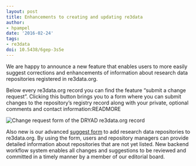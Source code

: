 ```yaml
---
layout: post
title: Enhancements to creating and updating re3data
author: 
- hpampel
date: '2016-02-24'
tags:
- re3data
doi: 10.5438/6gep-3s5e
---
```

We are happy to announce a new feature that enables users to more easily suggest corrections and enhancements of information about research data repositories registered in re3data.org.

Below every re3data.org record you can find the feature “submit a change request”. Clicking this button brings you to a form where you can submit changes to the repository’s registry record along with your private, optional comments and contact information:READMORE

![Change request form of the DRYAD re3data.org record](/images/2016/02/enhancements-to-creating-and-updating-the-registry.png)

Also new is our advanced [suggest form](http://service.re3data.org/suggest) to add research data repositories to re3data.org. By using the form, users and repository managers can provide detailed information about repositories that are not yet listed. New backend workflow system enables all changes and suggestions to be reviewed and committed in a timely manner by a member of our editorial board.

